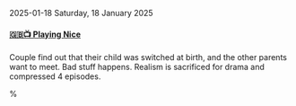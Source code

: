 2025-01-18 Saturday, 18 January 2025

#### [&#x1F1EC;&#x1F1E7;📺 Playing Nice](https://www.imdb.com/title/tt30135004/)

Couple find out that their child was switched at birth, and the other parents want to meet. Bad stuff happens. Realism is sacrificed for drama and compressed 4 episodes.

%
